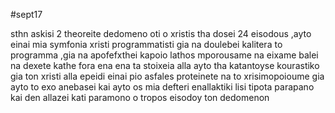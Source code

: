 #sept17

sthn askisi 2 theoreite dedomeno oti o xristis tha dosei 24 eisodous ,ayto einai mia symfonia xristi programmatisti gia na doulebei kalitera to programma ,gia na apofefxthei kapoio lathos mporousame na eixame balei na dexete kathe fora ena ena ta stoixeia alla ayto tha katantoyse kourastiko gia ton xristi alla epeidi einai pio asfales proteinete na to xrisimopoioume gia ayto to exo anebasei kai ayto os mia defteri enallaktiki lisi tipota parapano kai den allazei kati paramono o tropos eisodoy ton dedomenon
